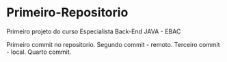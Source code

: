 # Primeiro-Repositorio
Primeiro projeto do curso Especialista Back-End JAVA - EBAC

Primeiro commit no repositorio.
Segundo commit - remoto.
Terceiro commit - local.
Quarto commit.
